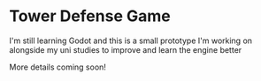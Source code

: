 # Tower Defense Game
 I'm still learning Godot and this is a small prototype I'm working on alongside my uni studies to improve and learn the engine better

More details coming soon!
